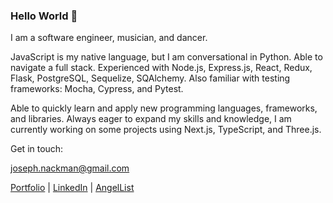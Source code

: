 ### Hello World 👋

I am a software engineer, musician, and dancer.

JavaScript is my native language, but I am conversational in Python. Able to navigate a full stack. Experienced with Node.js, Express.js, React, Redux, Flask, PostgreSQL, Sequelize, SQAlchemy. Also familiar with testing frameworks: Mocha, Cypress, and Pytest.

Able to quickly learn and apply new programming languages, frameworks, and libraries. Always eager to expand my skills and knowledge, I am currently working on some projects using Next.js, TypeScript, and Three.js.

Get in touch:

joseph.nackman@gmail.com

[Portfolio](https://yosefalan.github.io/) |
[LinkedIn](https://www.linkedin.com/in/joseph-nackman/) |
[AngelList](https://angel.co/u/joseph-nackman)



<!--
**yosefalan/yosefalan** is a ✨ _special_ ✨ repository because its `README.md` (this file) appears on your GitHub profile.

Here are some ideas to get you started:

- 🔭 I’m currently working on ...
- 🌱 I’m currently learning ...
- 👯 I’m looking to collaborate on ...
- 🤔 I’m looking for help with ...
- 💬 Ask me about ...
- 📫 How to reach me: ...
- 😄 Pronouns: ...
- ⚡ Fun fact: ...
-->
